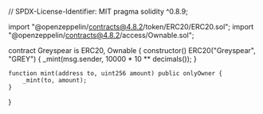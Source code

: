 // SPDX-License-Identifier: MIT 
pragma solidity ^0.8.9;

import "@openzeppelin/contracts@4.8.2/token/ERC20/ERC20.sol"; 
import "@openzeppelin/contracts@4.8.2/access/Ownable.sol";

contract Greyspear is ERC20, Ownable {
    constructor() ERC20("Greyspear", "GREY") {
         _mint(msg.sender, 10000 * 10 ** decimals()); 
    }

    function mint(address to, uint256 amount) public onlyOwner {
        _mint(to, amount);
    }

}